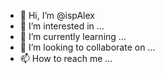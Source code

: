 - 👋 Hi, I’m @ispAlex
- 👀 I’m interested in ...
- 🌱 I’m currently learning ...
- 💞️ I’m looking to collaborate on ...
- 📫 How to reach me ...

<!---
ispAlex/ispAlex is a ✨ special ✨ repository because its `README.md` (this file) appears on your GitHub profile.
You can click the Preview link to take a look at your changes.
--->
